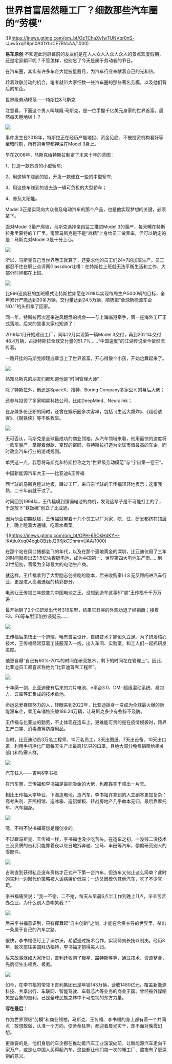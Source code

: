 # 世界首富居然睡工厂？细数那些汽车圈的“劳模”

![](https://inews.gtimg.com/om_bt/OzTChaXy1wTUNVbr0nS-
rJpw5xqI18pn0AtDYhrCF7RVcAA/1000)

**易车原创** 不知道此时屏幕前的友友们是在人人众人人众人众人的景点欢度假期，还是宅家躺平呢？不管怎样，也别忘了今天是属于劳动者的节日。

在汽车圈，其实有许多车企大佬披星戴月，为汽车行业奉献着自己的光和热。

趁着致敬劳动的机会，笔者就带大家细数一些汽车圈的那些著名劳模，以及他们背后的车企。

世界级劳动模范——特斯拉&马斯克

注意看，下面这个男人叫埃隆·马斯克，是一位手握千亿美元身家的世界首富，居然每天睡地板！？

![](https://inews.gtimg.com/om_bt/Orzg15ayBLYHz1I1paf9T8wtcR79Tcpui9NmroAJNRh7wAA/1000)

事件发生在2018年，特斯拉正在经历产能地狱、资金见底、不被投资机构看好等至暗时刻，所有的希望都押注在Model 3身上。

早在2006年，马斯克给特斯拉制定了未来十年的蓝图：

1、打造一款昂贵的小型轿车;

2、用这辆车赚到的钱，开发一款便宜一些的中型轿车;

3、用这些车赚到的钱去造一辆可负担的大型轿车；

4、普及太阳能。

Model 3正是实现向大众普及电动汽车的那个产品，也是他实现梦想的关键，必须拿下。

面对Model 3量产爬坡，马斯克选择亲自监工推进Model
3的量产，每天睡在特斯拉弗里蒙特的工厂里。甭管马斯克是不是“戏精”上身给员工做表率，但可以确定的是：马斯克对Model 3是十分上心。

![](https://inews.gtimg.com/om_bt/OD-1VCVVXO1-lHzHVhVfgWyPYDGl61p4d2S7YbIzcIf5oAA/1000)

所以，马斯克自己当世界卷王就算了，还要求他的员工们24×7的加班生产。员工都忍不住在职业点评网Glassdoor吐槽：在特斯拉上班就无法平衡生活和工作，大部分时间都在上班。

![](https://inews.gtimg.com/om_bt/O-6e0JoiUE1yjmH5RoZZ4xkiUzI6LUWd-B9faopNWKHXoAA/1000)

比996还疯狂的加班模式让特斯拉如愿在2018年实现每周生产5000辆的目标，全年累计产能达到20多万辆，交付量达到24.5万辆，顺势把“全球新能源车企NO.1”的头衔拿了回家。

同一年，特斯拉再次迎来逆风翻盘的机会——与上海临港牵手，第一座海外工厂正式落地。后来的故事大家也知道了：

2019年1月开始建设工厂，同年12月实现第一辆Model
3交付，再到2021年交付48.4万辆，占据特斯拉全球交付量的51.7%……“中国速度”的江湖传说至今依然流传着。

一路开挂的马斯克顺理成章当上了世界首富，开心得像个小孩，开始尬舞起来了。

![](https://inews.gtimg.com/om_bt/Os8-5p8e9-ZDRsmCreLIDPwxCj6NxY7ApgkyJx5MXPIh0AA/1000)

熟知马斯克的朋友们都知道他是“时间管理大师”：

除了特斯拉外，他还是SpaceX、推特、Boring Company多家公司的幕后大佬；

还参与投资了多家明星科技公司，比如DeepMind、Neuralink；

在身兼多份正职的同时，还曾在娱乐圈多次客串，包括《生活大爆炸》、《超验骇客》、《钢铁侠》等不胜枚举。

![](https://inews.gtimg.com/om_bt/O9C7bwDES0FBF3VxQLXKnnBY46C9pMkY0bvK-3bLxWIuQAA/1000)

无可否认，马斯克是全球最成功的商业领袖，从汽车领域来看，他用最快的速度将一款车量产，掌握着爆款、变现的密码，将特斯拉打造为全球市值最高的车企，同时改变汽车行业的游戏规则。

单凭这一点，我愿将马斯克和特斯拉称之为“世界级劳动模范”与“宇宙第一卷王”。

中国新能源汽车大王——比亚迪&王传福

西半球的马斯克睡过地板，蹲过工厂，来自东半球的王传福轻轻地表示：这事我熟，二十年前就干过了。

时间回到1994年，王传福嗅到镍镉电池的商机，发现这辈子是不可能打工的了，于是放下”铁饭碗“创立了比亚迪。

因为创业初期缺钱，王传福就带着十几个员工以厂为家，吃、住、研发都挤在顶层上，晚上睡着大通铺，吃着水煮菜。

![](https://inews.gtimg.com/om_bt/OPH-6SOkHdKYH-
IKAtiuXvq04cgbOBzbJ29KjkCDhmrvUAA/1000)

在那个站在风口猪都会飞的年代，以及在那个遍地黄金的深圳，比亚迪仅用了三年的时间就卖出去1.5亿块镍镉电池，成为中国第一、世界第四大电池生产商……到21世纪初，晋级为全球最大的电池生产商。

就这样，王传福拿到了大型励志创业剧的剧本，后来收购秦川义无反顾闯进汽车行业，更是进入高潮迭起的精彩部分。

电池让王传福三年蜕变为中国电池之王，没想到造车这事却”虐“王传福千千万万遍：

最开始砸了2个亿研发出代号316车型，结果它丑哭的外观劝退了经销商；接着F3、F6等车型深陷抄袭疑云……

![](https://inews.gtimg.com/om_bt/O7cIucV3kiWUMYEPr4_bqDi4n3Mk5X-pekwc_h50DWb7MAA/1000)

王传福后来悟出一个道理，唯有自主设计、自研技术才能恒久立足。为了研发核心技术，王传福经常穿着工装服深入一线，出入车间、实验室，和工人们一起抓研发进度。

他更自曝“自己有60%-70%的时间在研究技术，剩下的时间花在管理上”。因此，比亚迪员工都喜欢称他为“比亚迪首席工程师”。

![](https://inews.gtimg.com/om_bt/ObQaLkeanCbETldo7aahSbgPb6Um8fJOBNaV2ksIKQ4D4AA/1000)

十年磨一剑，比亚迪便有后来的刀片电池、e平台3.0、DM-i超级混动系统、易四方、云辇等汇集成的技术鱼池。

命运总爱眷顾努力的人，转眼来到2022年，比亚迪摇身一变成为全球最火爆的新能源车企，乘用车销售突破186.24万辆，让马斯克多少有些猝不及防。

王传福与比亚迪的勤劳，不止体现在造车上，更难能可贵的是在疫情侵袭时，跨界生产口罩、消毒液等防疫用品。

当时，比亚迪动员3万名工程师、10万名员工，3天出图纸、7天出设备、10天出口罩，利用手机净化厂房每天生产出最高1亿只的口罩，且绝大部分免费捐赠给相关部门和特需人群。

![](https://inews.gtimg.com/om_bt/OzP2R2pFA_or0fRF8vDC7WHuALXzHKryC5VPKVUx5InAwAA/1000)

汽车狂人——吉利&李书福

在汽车圈，王传福和李书福是最能吸金的大佬，也都靠实干闯出一片天。

相比王传福大学毕业，下海造电池，造汽车，李书福许拿到的人生剧本更加复杂：高考失利、开照相馆、造冰箱、造铝塑板、转战房地产几乎血本无归，最后靠摩托车、汽车翻身。

![](https://inews.gtimg.com/om_bt/OUsQH4f3kb3DiJtlJXTfLK7y5Cmt363nHtgzeSM7nNXKUAA/1000)

嗯，不得不说书福哥您是懂创业的。

不过跟马斯克、王传福一样，李书福也没少吃苦头。在造车之初，一没钱二没技术三没资质的吉利只能靠着夜以继日地拆奔驰、宝马、丰田等汽车，偷偷研究别人的零部件。

![](https://inews.gtimg.com/om_bt/O272NuGBeqZbMG2d3NyL1cToB0VWClhSe9Gm_SVQAky4EAA/1000)

吉利直到获得私企造车资格才正式产下第一台汽车，但造车又何止这么简单？此时的吉利一边因代价策略被人诟病廉价低端；一边又因模仿其他汽车，吃了不少官司。

李书福痛哭说：“我一不偷、二不抢，每天从早晨6点半工作到晚上11点，辛辛苦苦办企业，为什么别人总嘲笑我？”

![](https://inews.gtimg.com/om_bt/OC4C4p0GaahEiNksqWGy7vZUtH30Je3IorlxsakzW__doAA/1000)

后来李书福意识到，只有挥舞起“自主创新”之剑，才能在合资主导的世界里，杀出一条属于自己的汽车之路。

很快，李书福便盯上了沃尔沃，希望通过技术合作，实现师夷长技以制夷。经历8年，数次前往美国拜访福特，李书福才抱得美人归。

后来故事就如大家所见，吉利还收购了极星、路特斯等等，通过技术、资源整合，先后衍生出领克、极氪。

![](https://inews.gtimg.com/om_bt/OSw9OJUyPP0j1PpnRCIfg6mVDHj2qLE0QcpEooyz91rkgAA/1000)

如今，在李书福的带领下吉利集团已是年销143万辆，营收1480亿元，覆盖新能源科技、共享出行、车联网、智能驾驶、车载芯片等业务的商业王国。曾经被外媒嘲笑蛇吞象的吉利，已是全球民族之林中不可忽视的东方力量。

**写在最后：**

作为世界顶级”劳模“和商业领袖，马斯克、王传福、李书福的身上都有着一个共同点：敢想敢做，认准一个方向，便舍命狂奔，都迎着晨光实干，却不面对晚霞幻想。

更重要的是，他们身后的车企都在推动着汽车工业滚滚向前，让新能源汽车走向千家万户，或是让中国人买得起汽车，这些都让他们每一次的睡工厂、熬夜有了更深刻的意义。

